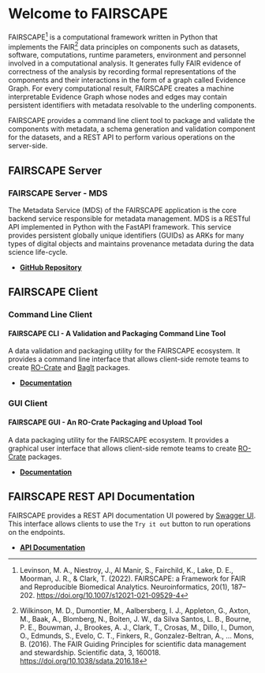 # Welcome to FAIRSCAPE

FAIRSCAPE[^1] is a computational framework written in Python that implements the FAIR[^2] data principles on components such as datasets, software, computations, runtime parameters, environment and personnel involved in a computational analysis. It generates fully FAIR evidence of correctness of the analysis by recording formal representations of the components and their interactions in the form of a graph called Evidence Graph. For every computational result, FAIRSCAPE creates a machine interpretable Evidence Graph whose nodes and edges may contain persistent identifiers with metadata resolvable to the underling components.

FAIRSCAPE provides a command line client tool to package and validate the components with metadata, a schema generation and validation component for the datasets, and a REST API to perform various operations on the server-side.

## FAIRSCAPE Server

### FAIRSCAPE Server - MDS

The Metadata Service (MDS) of the FAIRSCAPE application is the core backend service responsible for metadata management. MDS is a RESTful API implemented in Python with the FastAPI framework. This service provides persistent globally unique identifiers (GUIDs) as ARKs for many types of digital objects and maintains provenance metadata during the data science life-cycle.

- **[GitHub Repository](https://github.com/fairscape/mds_python)**

## FAIRSCAPE Client

### Command Line Client

#### FAIRSCAPE CLI - A Validation and Packaging Command Line Tool

A data validation and packaging utility for the FAIRSCAPE ecosystem. It provides a command line interface that allows client-side remote teams to create [RO-Crate](https://www.researchobject.org/ro-crate/) and [BagIt](https://datatracker.ietf.org/doc/html/rfc8493) packages.

- **[Documentation](https://fairscape.github.io/fairscape-cli/)**

### GUI Client

#### FAIRSCAPE GUI - An RO-Crate Packaging and Upload Tool

A data packaging utility for the FAIRSCAPE ecosystem. It provides a graphical user interface that allows client-side remote teams to create [RO-Crate](https://www.researchobject.org/ro-crate/) packages.

- **[Documentation](GUI/GUI.md)**

## FAIRSCAPE REST API Documentation

FAIRSCAPE provides a REST API documentation UI powered by [Swagger UI](https://github.com/swagger-api/swagger-ui). This interface allows clients to use the `Try it out` button to run operations on the endpoints.

- **[API Documentation](https://fairscape.net/api/docs)**

[^1]: Levinson, M. A., Niestroy, J., Al Manir, S., Fairchild, K., Lake, D. E., Moorman, J. R., & Clark, T. (2022). FAIRSCAPE: a Framework for FAIR and Reproducible Biomedical Analytics. Neuroinformatics, 20(1), 187–202. <https://doi.org/10.1007/s12021-021-09529-4>
[^2]: Wilkinson, M. D., Dumontier, M., Aalbersberg, I. J., Appleton, G., Axton, M., Baak, A., Blomberg, N., Boiten, J. W., da Silva Santos, L. B., Bourne, P. E., Bouwman, J., Brookes, A. J., Clark, T., Crosas, M., Dillo, I., Dumon, O., Edmunds, S., Evelo, C. T., Finkers, R., Gonzalez-Beltran, A., … Mons, B. (2016). The FAIR Guiding Principles for scientific data management and stewardship. Scientific data, 3, 160018. <https://doi.org/10.1038/sdata.2016.18>
